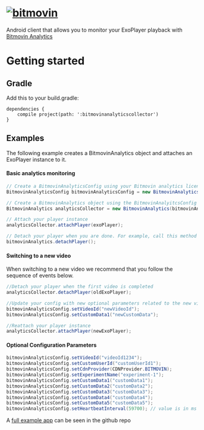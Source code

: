 # [![bitmovin](http://bitmovin-a.akamaihd.net/webpages/bitmovin-logo-github.png)](http://www.bitmovin.com)
Android client that allows you to monitor your ExoPlayer playback with [Bitmovin Analytics](https://bitmovin.com/video-analytics/)

# Getting started
## Gradle
Add this to your build.gradle:
```
dependencies {
    compile project(path: ':bitmovinanalyticscollector')
}
```

## Examples

The following example creates a BitmovinAnalytics object and attaches an ExoPlayer instance to it. 

#### Basic analytics monitoring 
```java
// Create a BitmovinAnalyticsConfig using your Bitmovin analytics license key and your Bitmovin Player Key
BitmovinAnalyticsConfig bitmovinAnalyticsConfig = new BitmovinAnalyticsConfig("<BITMOVIN_ANALYTICS_KEY>", getApplicationContext());

// Create a BitmovinAnalytics object using the BitmovinAnalyitcsConfig you just created
BitmovinAnalytics analyticsCollector = new BitmovinAnalytics(bitmovinAnalyticsConfig);

// Attach your player instance
analyticsCollector.attachPlayer(exoPlayer);

// Detach your player when you are done. For example, call this method when you call ExoPlayer's release() method
bitmovinAnalytics.detachPlayer();
```

#### Switching to a new video 
When switching to a new video we recommend that you follow the sequence of events below. 

```java
//Detach your player when the first video is completed 
analyticsCollector.detachPlayer(oldExoPlayer);

//Update your config with new optional parameters related to the new video playback
bitmovinAnalyticsConfig.setVideoId("newVideoId"); 
bitmovinAnalyticsConfig.setCustomData1("newCustomData"); 

//Reattach your player instance 
analyticsCollector.attachPlayer(newExoPlayer);
``` 


#### Optional Configuration Parameters
```java
bitmovinAnalyticsConfig.setVideoId("videoId1234"); 
bitmovinAnalyticsConfig.setCustomUserId("customUserId1");
bitmovinAnalyticsConfig.setCdnProvider(CDNProvider.BITMOVIN);
bitmovinAnalyticsConfig.setExperimentName("experiment-1");
bitmovinAnalyticsConfig.setCustomData1("customData1");
bitmovinAnalyticsConfig.setCustomData2("customData2");
bitmovinAnalyticsConfig.setCustomData3("customData3");
bitmovinAnalyticsConfig.setCustomData4("customData4");
bitmovinAnalyticsConfig.setCustomData5("customData5");
bitmovinAnalyticsConfig.setHeartbeatInterval(59700); // value is in ms 

```

A [full example app](https://github.com/bitmovin/bitmovin-analytics-exoplayer-private/blob/master/exoplayeranalyticsexample/src/main/java/com/bitmovin/exoplayeranalyticsexample/MainActivity.java) can be seen in the github repo 
